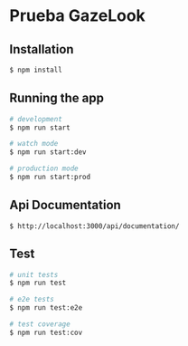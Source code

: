 
# Prueba GazeLook



## Installation

```bash
$ npm install
```

## Running the app

```bash
# development
$ npm run start

# watch mode
$ npm run start:dev

# production mode
$ npm run start:prod

```


## Api Documentation

``` 
$ http://localhost:3000/api/documentation/
```

## Test

```bash
# unit tests
$ npm run test

# e2e tests
$ npm run test:e2e

# test coverage
$ npm run test:cov
```
